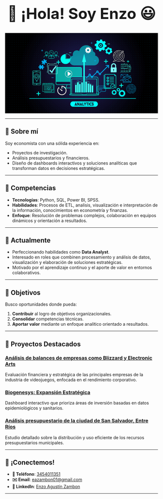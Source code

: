 <div align="center">
  <h1 style="font-size: 50px;">👋 ¡Hola! Soy Enzo 😃</h1>
  <img src="Portada.png" alt="Portada" style="max-width: 100%; height: auto;">
</div>

---

## 📝 Sobre mí  
Soy economista con una sólida experiencia en:  
- Proyectos de investigación.  
- Análisis presupuestarios y financieros.  
- Diseño de dashboards interactivos y soluciones analíticas que transforman datos en decisiones estratégicas.  

---

## 💼 Competencias  
- **Tecnologías**: Python, SQL, Power BI, SPSS.  
- **Habilidades**: Procesos de ETL, analisis, visualización e interpretación de la información, conocimientos en econometría y finanzas.
- **Enfoque**: Resolución de problemas complejos, colaboración en equipos dinámicos y orientación a resultados.  

---

## 🚀 Actualmente  
- Perfeccionando habilidades como **Data Analyst**.  
- Interesado en roles que combinen procesamiento y análisis de datos, visualización y elaboración de soluciones estratégicas.  
- Motivado por el aprendizaje continuo y el aporte de valor en entornos colaborativos.  

---

## 🎯 Objetivos  
Busco oportunidades donde pueda:  
1. **Contribuir** al logro de objetivos organizacionales.  
2. **Consolidar** competencias técnicas.  
3. **Aportar valor** mediante un enfoque analítico orientado a resultados.  

---

## 🌟 Proyectos Destacados  
### [Análisis de balances de empresas como Blizzard y Electronic Arts](#)  
Evaluación financiera y estratégica de las principales empresas de la industria de videojuegos, enfocada en el rendimiento corporativo.  

### [Biogenesys: Expansión Estratégica](#)  
Dashboard interactivo que prioriza áreas de inversión basadas en datos epidemiológicos y sanitarios.

### [Análisis presupuestario de la ciudad de San Salvador, Entre Ríos](#)  
Estudio detallado sobre la distribución y uso eficiente de los recursos presupuestarios municipales.  

---

## 🤝 ¡Conectemos!  
- **📱 Teléfono**: [3454011351](tel:3454011351)  
- **✉️ Email**: [eazambon01@gmail.com](mailto:eazambon01@gmail.com)  
- **💼 LinkedIn**: [Enzo Agustín Zambon](https://www.linkedin.com/in/enzo-agustin-zambon-499110246/)  

---
